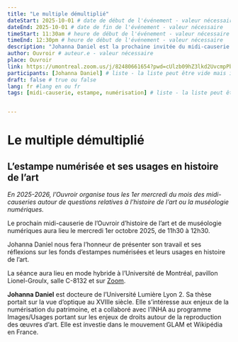 ```yaml
---
title: "Le multiple démultiplié"
dateStart: 2025-10-01 # date de début de l'événement - valeur nécessaire
dateEnd: 2025-10-01 # date de fin de l'événement - valeur nécessaire
timeStart: 11:30am # heure de début de l'événement - valeur nécessaire
timeEnd: 12:30pm # heure de début de l'événement - valeur nécessaire
description: "Johanna Daniel est la prochaine invitée du midi-causerie de l’Ouvroir d’histoire de l’art et de muséologie numériques qui aura lieu le mercredi 1er octobre 2025, de 11h30 à 12h30." # description - valeur  nécessaire
author: Ouvroir # auteur.e - valeur nécessaire
place: Ouvroir
link: https://umontreal.zoom.us/j/82480661654?pwd=cUlzb09hZ3lkd2UvcmpPbTdmQkZBQT09 # lien pour s'inscrire - peut être vide
participants: [Johanna Daniel] # liste - la liste peut être vide mais il faut une liste
draft: false # true ou false
lang: fr #lang en ou fr
tags: [midi-causerie, estampe, numérisation] # liste - la liste peut être vide mais il faut une liste


---
```


# Le multiple démultiplié

## L’estampe numérisée et ses usages en histoire de l’art

*En 2025-2026, l’Ouvroir organise tous les 1er mercredi du mois des midi-causeries autour de questions relatives à l’histoire de l’art ou la muséologie numériques.*

Le prochain midi-causerie de l’Ouvroir d’histoire de l’art et de muséologie numériques aura lieu le mercredi 1er octobre 2025, de 11h30 à 12h30.

Johanna Daniel nous fera l’honneur de présenter son travail et ses réflexions sur les fonds d’estampes numérisées et leurs usages en histoire de l’art. 

La séance aura lieu en mode hybride à l’Université de Montréal, pavillon Lionel-Groulx, salle C-8132 et sur [Zoom](https://umontreal.zoom.us/j/82480661654?pwd=cUlzb09hZ3lkd2UvcmpPbTdmQkZBQT09).



**Johanna Daniel** est docteure de l’Université Lumière Lyon 2. Sa thèse portait sur la vue d’optique au XVIIIe siècle. Elle s’intéresse aux enjeux de la numérisation du patrimoine, et a collaboré avec l’INHA au programme Images/Usages portant sur les enjeux de droits autour de la reproduction des œuvres d’art. Elle est investie dans le mouvement GLAM et Wikipédia en France. 